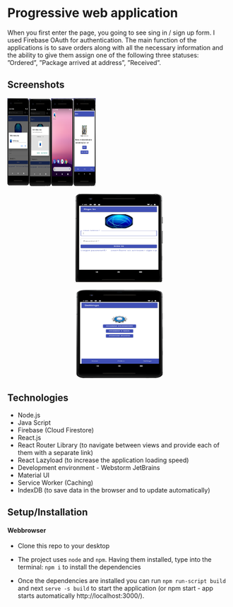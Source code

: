 <h1>Progressive web application</h1>
When you first enter the page, you going to see sing in / sign up form. I used Firebase OAuth for authentication. 
The main function of the applications is to save orders along with all the necessary information and the ability to give them assign one of the following three statuses: ”Ordered”, ”Package arrived at address”, ”Received”.

<h2>Screenshots</h2>
<p align="left">
<img src="images/PWA_on_Android.png" width="200" height="200" alt="PWA_on_Android"/>
</p>
<p align="center">
<img src="images/Login.png"  width="200" height="200" alt="login"/>
</p>
<p align="center">
<img src="images/Settings.png"  width="200" height="200" alt="login"/>
</p>


 <h2>Technologies</h2>
 
- Node.js
- Java Script
- Firebase (Cloud Firestore)
- React.js
- React Router Library (to navigate between views and provide each of them with a separate link)
- React Lazyload (to increase the application loading speed)
- Development environment - Webstorm JetBrains
- Material UI
- Service Worker (Caching)
- IndexDB (to save data in the browser and to update automatically)

 <h2>Setup/Installation</h2>
 <h4> Webbrowser </h4>
 
 - Clone this repo to your desktop
 
 - The project uses `node` and `npm`. Having them installed, type into the terminal: `npm i` to install the dependencies

- Once the dependencies are installed you can run `npm run-script build` and next `serve -s build` to start the application (or npm start - app starts automatically http://localhost:3000/).





